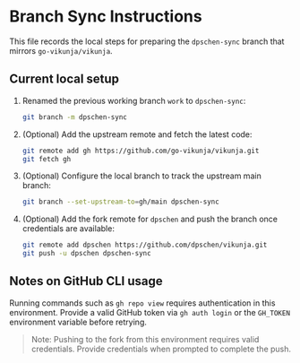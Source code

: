# Branch Sync Instructions

This file records the local steps for preparing the `dpschen-sync` branch that mirrors `go-vikunja/vikunja`.

## Current local setup

1. Renamed the previous working branch `work` to `dpschen-sync`:
   ```bash
   git branch -m dpschen-sync
   ```
2. (Optional) Add the upstream remote and fetch the latest code:
   ```bash
   git remote add gh https://github.com/go-vikunja/vikunja.git
   git fetch gh
   ```
3. (Optional) Configure the local branch to track the upstream main branch:
   ```bash
   git branch --set-upstream-to=gh/main dpschen-sync
   ```
4. (Optional) Add the fork remote for `dpschen` and push the branch once credentials are available:
   ```bash
   git remote add dpschen https://github.com/dpschen/vikunja.git
   git push -u dpschen dpschen-sync
   ```

## Notes on GitHub CLI usage

Running commands such as `gh repo view` requires authentication in this environment. Provide a valid GitHub token via `gh auth login` or the `GH_TOKEN` environment variable before retrying.

> Note: Pushing to the fork from this environment requires valid credentials. Provide credentials when prompted to complete the push.
